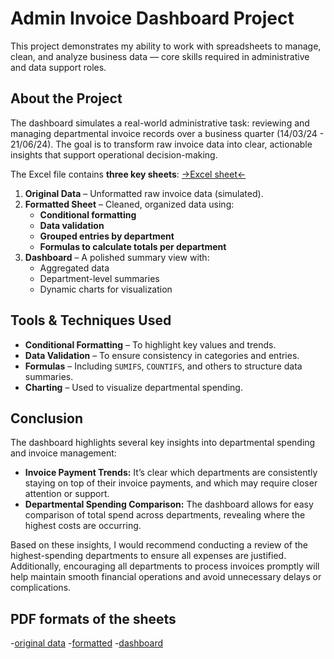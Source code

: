 # Admin Invoice Dashboard Project

This project demonstrates my ability to work with spreadsheets to manage, clean, and analyze business data — core skills required in administrative and data support roles.

## About the Project

The dashboard simulates a real-world administrative task: reviewing and managing departmental invoice records over a business quarter (14/03/24 - 21/06/24). The goal is to transform raw invoice data into clear, actionable insights that support operational decision-making.

The Excel file contains **three key sheets**:
[->Excel sheet<-](https://github.com/ChristianJudge/spreadsheet-practice/blob/main/admin%20work%20invoices.xlsx)
1. **Original Data** – Unformatted raw invoice data (simulated).
2. **Formatted Sheet** – Cleaned, organized data using:
   - **Conditional formatting**
   - **Data validation**
   - **Grouped entries by department**
   - **Formulas to calculate totals per department**
3. **Dashboard** – A polished summary view with:
   - Aggregated data
   - Department-level summaries
   - Dynamic charts for visualization

## Tools & Techniques Used

- **Conditional Formatting** – To highlight key values and trends.
- **Data Validation** – To ensure consistency in categories and entries.
- **Formulas** – Including `SUMIFS`, `COUNTIFS`, and others to structure data summaries.
- **Charting** – Used to visualize departmental spending.

## Conclusion

The dashboard highlights several key insights into departmental spending and invoice management:

- **Invoice Payment Trends:** It’s clear which departments are consistently staying on top of their invoice payments, and which may require closer attention or support.  
- **Departmental Spending Comparison:** The dashboard allows for easy comparison of total spend across departments, revealing where the highest costs are occurring.

Based on these insights, I would recommend conducting a review of the highest-spending departments to ensure all expenses are justified. Additionally, encouraging all departments to process invoices promptly will help maintain smooth financial operations and avoid unnecessary delays or complications.

## PDF formats of the sheets 
-[original data](https://github.com/ChristianJudge/spreadsheet-practice/blob/main/Untitled%20spreadsheet%20-%20original%20data.pdf)
-[formatted](https://github.com/ChristianJudge/spreadsheet-practice/blob/main/Untitled%20spreadsheet%20-%20cleanedformatted.pdf)
-[dashboard](https://github.com/ChristianJudge/spreadsheet-practice/blob/main/admin%20work%20invoices%20-%20dashboard.pdf)


